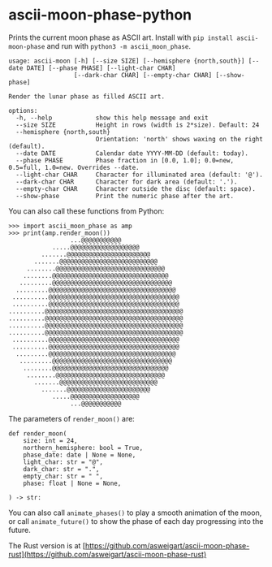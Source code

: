 # ascii-moon-phase-python

Prints the current moon phase as ASCII art. Install with `pip install ascii-moon-phase` and run with `python3 -m ascii_moon_phase`.

    usage: ascii-moon [-h] [--size SIZE] [--hemisphere {north,south}] [--date DATE] [--phase PHASE] [--light-char CHAR]
                      [--dark-char CHAR] [--empty-char CHAR] [--show-phase]

    Render the lunar phase as filled ASCII art.

    options:
      -h, --help            show this help message and exit
      --size SIZE           Height in rows (width is 2*size). Default: 24
      --hemisphere {north,south}
                            Orientation: 'north' shows waxing on the right (default).
      --date DATE           Calendar date YYYY-MM-DD (default: today).
      --phase PHASE         Phase fraction in [0.0, 1.0]; 0.0=new, 0.5=full, 1.0=new. Overrides --date.
      --light-char CHAR     Character for illuminated area (default: '@').
      --dark-char CHAR      Character for dark area (default: '.').
      --empty-char CHAR     Character outside the disc (default: space).
      --show-phase          Print the numeric phase after the art.

You can also call these functions from Python:

    >>> import ascii_moon_phase as amp
    >>> print(amp.render_moon())
                     ...@@@@@@@@@@@
                .....@@@@@@@@@@@@@@@@@@@
             .......@@@@@@@@@@@@@@@@@@@@@@@
           .......@@@@@@@@@@@@@@@@@@@@@@@@@@@
         ........@@@@@@@@@@@@@@@@@@@@@@@@@@@@@@
        ........@@@@@@@@@@@@@@@@@@@@@@@@@@@@@@@@
       .........@@@@@@@@@@@@@@@@@@@@@@@@@@@@@@@@@
      .........@@@@@@@@@@@@@@@@@@@@@@@@@@@@@@@@@@@
     ..........@@@@@@@@@@@@@@@@@@@@@@@@@@@@@@@@@@@@
     ..........@@@@@@@@@@@@@@@@@@@@@@@@@@@@@@@@@@@@
    ..........@@@@@@@@@@@@@@@@@@@@@@@@@@@@@@@@@@@@@@
    ..........@@@@@@@@@@@@@@@@@@@@@@@@@@@@@@@@@@@@@@
    ..........@@@@@@@@@@@@@@@@@@@@@@@@@@@@@@@@@@@@@@
    ..........@@@@@@@@@@@@@@@@@@@@@@@@@@@@@@@@@@@@@@
     ..........@@@@@@@@@@@@@@@@@@@@@@@@@@@@@@@@@@@@
     ..........@@@@@@@@@@@@@@@@@@@@@@@@@@@@@@@@@@@@
      .........@@@@@@@@@@@@@@@@@@@@@@@@@@@@@@@@@@@
       .........@@@@@@@@@@@@@@@@@@@@@@@@@@@@@@@@@
        ........@@@@@@@@@@@@@@@@@@@@@@@@@@@@@@@@
         ........@@@@@@@@@@@@@@@@@@@@@@@@@@@@@@
           .......@@@@@@@@@@@@@@@@@@@@@@@@@@@
             .......@@@@@@@@@@@@@@@@@@@@@@@
                .....@@@@@@@@@@@@@@@@@@@
                     ...@@@@@@@@@@@

The parameters of `render_moon()` are:

    def render_moon(
        size: int = 24,
        northern_hemisphere: bool = True,
        phase_date: date | None = None,
        light_char: str = "@",
        dark_char: str = ".",
        empty_char: str = " ",
        phase: float | None = None,

    ) -> str:


You can also call `animate_phases()` to play a smooth animation of the moon, or call `animate_future()` to show the phase of each day progressing into the future.


The Rust version is at [https://github.com/asweigart/ascii-moon-phase-rust](https://github.com/asweigart/ascii-moon-phase-rust)
